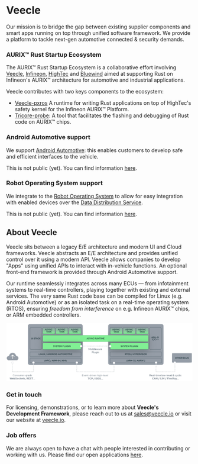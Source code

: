 # Veecle

Our mission is to bridge the gap between existing supplier components and smart apps running on top through unified software framework. We provide a platform to tackle next-gen automotive connected & security demands.

### AURIX™ Rust Startup Ecosystem

The AURIX™ Rust Startup Ecosystem is a collaborative effort involving [Veecle](https://www.veecle.io), [Infineon](https://www.infineon.com), [HighTec](https://hightec-rt.com) and [Bluewind](https://www.bluewind.it) aimed at supporting Rust on Infineon's AURIX™ architecture for automotive and industrial applications.

Veecle contributes with two keys components to the ecosystem:

- [Veecle-pxros](https://github.com/veecle/veecle-pxros) A runtime for writing Rust applications on top of HighTec's safety kernel for the Infineon AURIX™ Platform.
- [Tricore-probe](https://github.com/veecle/tricore-probe): A tool that facilitates the flashing and debugging of Rust code on AURIX™ chips.

### Android Automotive support

We support [Android Automotive](aaos): this enables customers to develop safe and efficient interfaces to the vehicle. 

This is not public (yet). You can find information [here](aaos-plugin).

### Robot Operating System support

We integrate to the [Robot Operating System](ros) to allow for easy integration with enabled devices over the [Data Distribution Service](dds). 

This is not public (yet). You can find information [here](ros-plugin).

## About Veecle

Veecle sits between a legacy E/E architecture and modern UI and Cloud frameworks. Veecle abstracts an E/E architecture and provides unified control over it using a modern API. Veecle allows companies to develop "Apps" using unified APIs to interact with in-vehicle functions. An optional front-end framework is provided through Android Automotive support.

Our runtime seamlessly integrates across many ECUs — from infotainment systems to real-time controllers, playing together with existing and external services. The very same Rust code base can be compiled for Linux (e.g. Android Automotive) or as an isolated task on a real-time operating system (RTOS), ensuring *freedom from interference* on e.g. Infineon AURIX™ chips, or ARM embedded controllers.

![Veecle architecture](rtos-architecture.png)

### Get in touch

For licensing, demonstrations, or to learn more about **Veecle's Development Framework**, please reach out to us at [sales@veecle.io](mailto:sales@veecle.io) or visit our website at [veecle.io](https://www.veecle.io).

### Job offers

We are always open to have a chat with people interested in contributing or working with us. Please find our open applications [here](job).

[aaos]: https://source.android.com/docs/automotive/start/what_automotive
[aaos-plugin]: https://veecle.io/tech/aaos
[ros-plugin]: https://veecle.io/tech/dds
[ros]: https://www.ros.org
[dds]: https://www.dds-foundation.org/what-is-dds-3
[job]: https://veecle.io/company/hiring